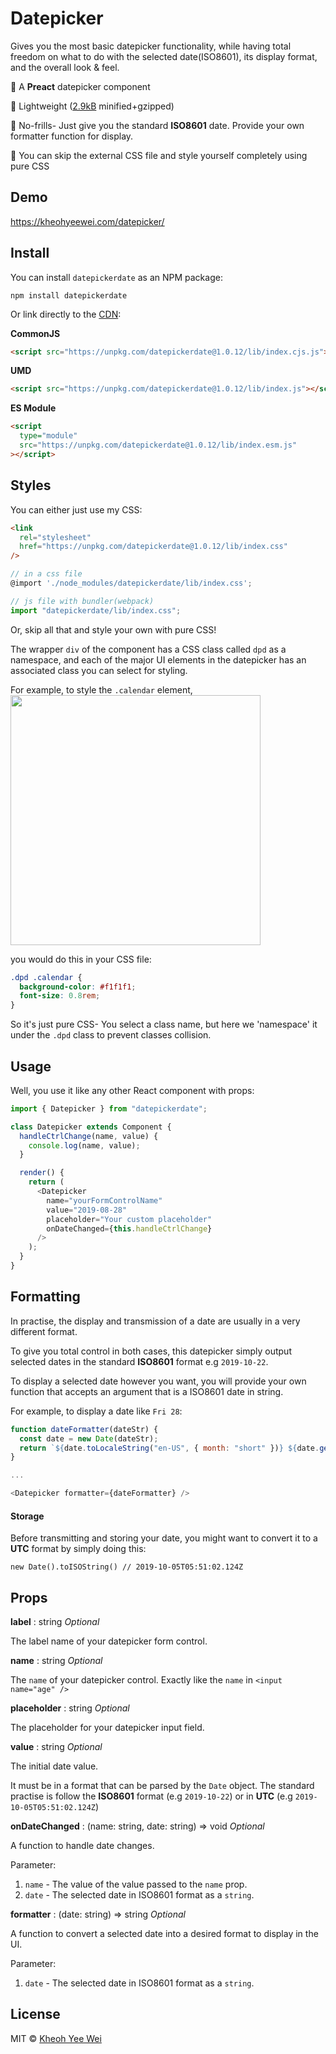 # Datepicker

Gives you the most basic datepicker functionality, while having total freedom on what to do with the selected date(ISO8601), its display format, and the overall look & feel.

🦢 A **Preact** datepicker component

🦩 Lightweight ([2.9kB](https://bundlephobia.com/result?p=datepickerdate@1.0.1) minified+gzipped)

🦆 No-frills- Just give you the standard **ISO8601** date. Provide your own formatter function for display.

🦅 You can skip the external CSS file and style yourself completely using pure CSS

## Demo

https://kheohyeewei.com/datepicker/

## Install

You can install `datepickerdate` as an NPM package:

```
npm install datepickerdate
```

Or link directly to the [CDN](https://unpkg.com/browse/datepickerdate/):

**CommonJS**

```html
<script src="https://unpkg.com/datepickerdate@1.0.12/lib/index.cjs.js"></script>
```

**UMD**

```html
<script src="https://unpkg.com/datepickerdate@1.0.12/lib/index.js"></script>
```

**ES Module**

```html
<script
  type="module"
  src="https://unpkg.com/datepickerdate@1.0.12/lib/index.esm.js"
></script>
```

## Styles

You can either just use my CSS:

```html
<link
  rel="stylesheet"
  href="https://unpkg.com/datepickerdate@1.0.12/lib/index.css"
/>
```

```js
// in a css file
@import './node_modules/datepickerdate/lib/index.css';

// js file with bundler(webpack)
import "datepickerdate/lib/index.css";
```

Or, skip all that and style your own with pure CSS!

The wrapper `div` of the component has a CSS class called `dpd` as a namespace, and each of the major UI elements in the datepicker has an associated class you can select for styling.

For example, to style the `.calendar` element,
<img src="https://i.imgur.com/q7Q5Z7A.png" width="400" />

you would do this in your CSS file:

```CSS
.dpd .calendar {
  background-color: #f1f1f1;
  font-size: 0.8rem;
}
```

So it's just pure CSS- You select a class name, but here we 'namespace' it under the `.dpd` class to prevent classes collision.

## Usage

Well, you use it like any other React component with props:

```js
import { Datepicker } from "datepickerdate";

class Datepicker extends Component {
  handleCtrlChange(name, value) {
    console.log(name, value);
  }

  render() {
    return (
      <Datepicker
        name="yourFormControlName"
        value="2019-08-28"
        placeholder="Your custom placeholder"
        onDateChanged={this.handleCtrlChange}
      />
    );
  }
}
```

## Formatting

In practise, the display and transmission of a date are usually in a very different format.

To give you total control in both cases, this datepicker simply output selected dates in the standard **ISO8601** format e.g `2019-10-22`.

To display a selected date however you want, you will provide your own function that accepts an argument that is a ISO8601 date in string.

For example, to display a date like `Fri 28`:

```js
function dateFormatter(dateStr) {
  const date = new Date(dateStr);
  return `${date.toLocaleString("en-US", { month: "short" })} ${date.getDate()}`;
}

...

<Datepicker formatter={dateFormatter} />
```

#### Storage

Before transmitting and storing your date, you might want to convert it to a **UTC** format by simply doing this:

`new Date().toISOString() // 2019-10-05T05:51:02.124Z`

## Props

**label** : string
_Optional_

The label name of your datepicker form control.

**name** : string
_Optional_

The `name` of your datepicker control. Exactly like the `name` in `<input name="age" />`

**placeholder** : string
_Optional_

The placeholder for your datepicker input field.

**value** : string
_Optional_

The initial date value.

It must be in a format that can be parsed by the `Date` object. The standard practise is follow the **ISO8601** format (e.g `2019-10-22`) or in **UTC** (e.g `2019-10-05T05:51:02.124Z`)

**onDateChanged** : (name: string, date: string) => void
_Optional_

A function to handle date changes.

Parameter:

1. `name` - The value of the value passed to the `name` prop.
2. `date` - The selected date in ISO8601 format as a `string`.

**formatter** : (date: string) => string
_Optional_

A function to convert a selected date into a desired format to display in the UI.

Parameter:

1. `date` - The selected date in ISO8601 format as a `string`.

## License

MIT © <a href="mailto:oldjoy@protonmail.com">Kheoh Yee Wei</a>
